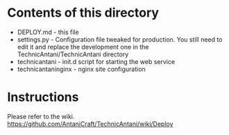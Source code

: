 # Contents of this directory
 * DEPLOY.md - this file
 * settings.py - Configuration file tweaked for production. You still need to edit it and replace the development one
 in the TechnicAntani/TechnicAntani directory
 * technicantani - init.d script for starting the web service
 * technicantaninginx - nginx site configuration

# Instructions

Please refer to the wiki. https://github.com/AntaniCraft/TechnicAntani/wiki/Deploy